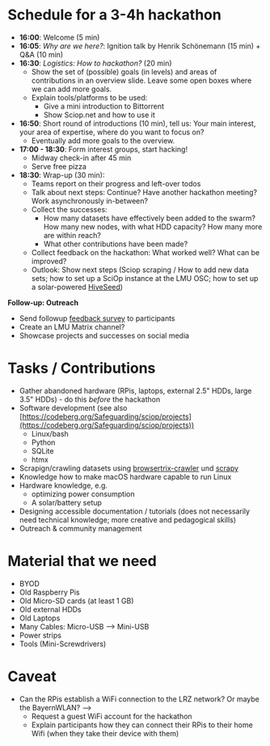 # Schedule for a 3-4h hackathon

-   **16:00**: Welcome (5 min)
-   **16:05**: *Why are we here?*: Ignition talk by Henrik Schönemann (15 min) + Q&A (10 min)
-   **16:30**: *Logistics: How to hackathon?* (20 min)
    -   Show the set of (possible) goals (in levels) and areas of contributions in an overview slide. Leave some open boxes where we can add more goals.
    -   Explain tools/platforms to be used:
        -   Give a mini introduction to Bittorrent
        -   Show Sciop.net and how to use it
-   **16:50**: Short round of introductions (10 min), tell us: Your main interest, your area of expertise, where do you want to focus on?
    -   Eventually add more goals to the overview.
-   **17:00 - 18:30**: Form interest groups, start hacking!
    -   Midway check-in after 45 min
    -   Serve free pizza
-   **18:30**: Wrap-up (30 min):
    -   Teams report on their progress and left-over todos
    -   Talk about next steps: Continue? Have another hackathon meeting? Work asynchronously in-between?
    -   Collect the successes:
        -   How many datasets have effectively been added to the swarm? How many new nodes, with what HDD capacity? How many more are within reach?
        -   What other contributions have been made?
    -   Collect feedback on the hackathon: What worked well? What can be improved?
    -   Outlook: Show next steps (Sciop scraping / How to add new data sets; how to set up a SciOp instance at the LMU OSC; how to set up a solar-powered [HiveSeed](https://codeberg.org/nicebread/HiveSeed))

**Follow-up: Outreach**

-   Send followup [feedback survey](/Feedback_survey.md) to participants
-   Create an LMU Matrix channel?
-   Showcase projects and successes on social media

# Tasks / Contributions

-   Gather abandoned hardware (RPis, laptops, external 2.5" HDDs, large 3.5" HDDs) - do this *before* the hackathon
-   Software development (see also [https://codeberg.org/Safeguarding/sciop/projects](https://codeberg.org/Safeguarding/sciop/projects))
    -   Linux/bash
    -   Python
    -   SQLite
    -   htmx
- Scrapign/crawling datasets using [browsertrix-crawler](https://crawler.docs.browsertrix.com) und [scrapy](https://www.scrapy.org)
-   Knowledge how to make macOS hardware capable to run Linux
-   Hardware knowledge, e.g.
    -   optimizing power consumption
    -   A solar/battery setup
-   Designing accessible documentation / tutorials (does not necessarily need technical knowledge; more creative and pedagogical skills)
-   Outreach & community management

# Material that we need

-   BYOD
-   Old Raspberry Pis
-   Old Micro-SD cards (at least 1 GB)
-   Old external HDDs
-   Old Laptops
-   Many Cables: Micro-USB --\> Mini-USB
-   Power strips
-   Tools (Mini-Screwdrivers)

# Caveat

-   Can the RPis establish a WiFi connection to the LRZ network? Or maybe the BayernWLAN? --\>
    -   Request a guest WiFi account for the hackathon
    -   Explain participants how they can connect their RPis to their home Wifi (when they take their device with them)
